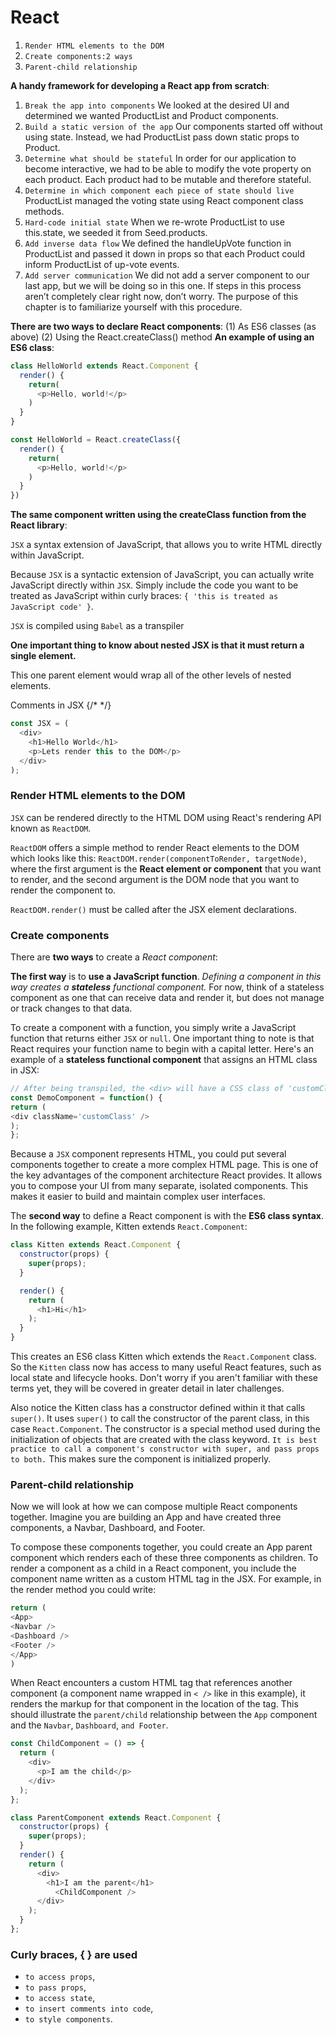 # React

1. `Render HTML elements to the DOM`
2. `Create components:2 ways`
3. `Parent-child relationship`

**A handy framework for developing a React app from scratch**:
1. `Break the app into components`
We looked at the desired UI and determined we wanted ProductList and Product components.
2. `Build a static version of the app`
Our components started off without using state. Instead, we had ProductList pass down static props to Product.
3. `Determine what should be stateful`
In order for our application to become interactive, we had to be able to modify the vote property on each product. Each product had to be mutable and therefore stateful.
4. `Determine in which component each piece of state should live`
ProductList managed the voting state using React component class methods.
5. `Hard-code initial state`
When we re-wrote ProductList to use this.state, we seeded it from Seed.products.
6. `Add inverse data flow`
We defined the handleUpVote function in ProductList and passed it down in props so that each Product could inform ProductList of up-vote events.
7. `Add server communication`
We did not add a server component to our last app, but we will be doing so in this one.
If steps in this process aren’t completely clear right now, don’t worry. The purpose of this chapter is to familiarize yourself with this procedure.

**There are two ways to declare React components**: 
(1) As ES6 classes (as above)
(2) Using the React.createClass() method
**An example of using an ES6 class**:
```js
class HelloWorld extends React.Component { 
  render() { 
    return(
      <p>Hello, world!</p>
    ) 
  }
}
```
```js
const HelloWorld = React.createClass({ 
  render() {
    return(
      <p>Hello, world!</p>
    ) 
  }
})
```
**The same component written using the createClass function from the React library**:

`JSX` a syntax extension of JavaScript, that allows you to write HTML directly within JavaScript.

Because `JSX` is a syntactic extension of JavaScript, you can actually write JavaScript directly within `JSX`. Simply include the code you want to be treated as JavaScript within curly braces: `{ 'this is treated as JavaScript code' }`. 

`JSX` is compiled using `Babel` as a transpiler

**One important thing to know about nested JSX is that it must return a single element.**

This one parent element would wrap all of the other levels of nested elements.

Comments in JSX {/* */} 
```js
const JSX = (
  <div>
    <h1>Hello World</h1>
    <p>Lets render this to the DOM</p>
  </div>
);
```

### Render HTML elements to the DOM

`JSX` can be rendered directly to the HTML DOM using React's rendering API known as `ReactDOM`.

`ReactDOM` offers a simple method to render React elements to the DOM which looks like this: `ReactDOM.render(componentToRender, targetNode)`, where the first argument is the **React element or component** that you want to render, and the second argument is the DOM node that you want to render the component to.

`ReactDOM.render()` must be called after the JSX element declarations.

### Create components

There are **two ways** to create a *React component*:

**The first way** is to **use a JavaScript function**. 
*Defining a component in this way creates a **stateless** functional component.* For now, think of a stateless component as one that can receive data and render it, but does not manage or track changes to that data. 

To create a component with a function, you simply write a JavaScript function that returns either `JSX` or `null`. One important thing to note is that React requires your function name to begin with a capital letter. Here's an example of a **stateless functional component** that assigns an HTML class in JSX:

```js
// After being transpiled, the <div> will have a CSS class of 'customClass'
const DemoComponent = function() {
return (
<div className='customClass' />
);
};
```

Because a `JSX` component represents HTML, you could put several components together to create a more complex HTML page. This is one of the key advantages of the component architecture React provides. It allows you to compose your UI from many separate, isolated components. This makes it easier to build and maintain complex user interfaces.

The **second way** to define a React component is with the **ES6 class syntax**. In the following example, Kitten extends `React.Component`:

```js
class Kitten extends React.Component {
  constructor(props) {
    super(props);
  }

  render() {
    return (
      <h1>Hi</h1>
    );
  }
}
```

This creates an ES6 class Kitten which extends the `React.Component` class. So the `Kitten` class now has access to many useful React features, such as local state and lifecycle hooks. Don't worry if you aren't familiar with these terms yet, they will be covered in greater detail in later challenges.

Also notice the Kitten class has a constructor defined within it that calls `super()`. It uses `super()` to call the constructor of the parent class, in this case `React.Component`. The constructor is a special method used during the initialization of objects that are created with the class keyword. `It is best practice to call a component's constructor with super, and pass props to both.` This makes sure the component is initialized properly. 

### Parent-child relationship

Now we will look at how we can compose multiple React components together. Imagine you are building an App and have created three components, a Navbar, Dashboard, and Footer.

To compose these components together, you could create an App parent component which renders each of these three components as children. To render a component as a child in a React component, you include the component name written as a custom HTML tag in the JSX. For example, in the render method you could write:

```js
return (
<App>
<Navbar />
<Dashboard />
<Footer />
</App>
)
```

When React encounters a custom HTML tag that references another component (a component name wrapped in `< />` like in this example), it renders the markup for that component in the location of the tag. This should illustrate the `parent/child` relationship between the `App` component and the `Navbar`, `Dashboard`, `and Footer`.

```js
const ChildComponent = () => {
  return (
    <div>
      <p>I am the child</p>
    </div>
  );
};

class ParentComponent extends React.Component {
  constructor(props) {
    super(props);
  }
  render() {
    return (
      <div>
        <h1>I am the parent</h1> 
          <ChildComponent />
      </div>
    );
  }
};
```


### Curly braces, { } are used
  + `to access props`,
  + `to pass props`, 
  + `to access state`, 
  + `to insert comments into code`,
  + `to style components`.




